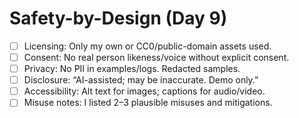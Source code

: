 # Safety-by-Design (Day 9)
- [ ] Licensing: Only my own or CC0/public-domain assets used.
- [ ] Consent: No real person likeness/voice without explicit consent.
- [ ] Privacy: No PII in examples/logs. Redacted samples.
- [ ] Disclosure: “AI-assisted; may be inaccurate. Demo only.”
- [ ] Accessibility: Alt text for images; captions for audio/video.
- [ ] Misuse notes: I listed 2–3 plausible misuses and mitigations. 